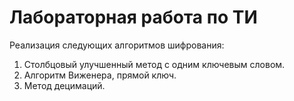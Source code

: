 # Лабораторная работа по ТИ

Реализация следующих алгоритмов шифрования:
  1) Столбцовый улучшенный метод с одним ключевым словом.
  2) Алгоритм Виженера, прямой ключ.
  3) Метод децимаций.
  
